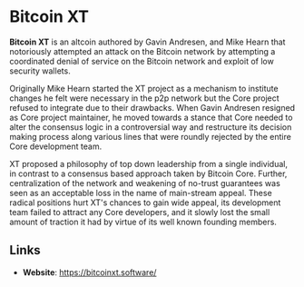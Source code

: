 # Bitcoin XT

**Bitcoin XT** is an altcoin authored by Gavin Andresen, and Mike Hearn that notoriously attempted an attack on the Bitcoin network by attempting a coordinated denial of service on the Bitcoin network and exploit of low security wallets.

Originally Mike Hearn started the XT project as a mechanism to institute changes he felt were necessary in the p2p network but the Core project refused to integrate due to their drawbacks. When Gavin Andresen resigned as Core project maintainer, he moved towards a stance that Core needed to alter the consensus logic in a controversial way and restructure its decision making process along various lines that were roundly rejected by the entire Core development team. 

XT proposed a philosophy of top down leadership from a single individual, in contrast to a consensus based approach taken by Bitcoin Core. Further, centralization of the network and weakening of no-trust guarantees was seen as an acceptable loss in the name of main-stream appeal. These radical positions hurt XT's chances to gain wide appeal, its development team failed to attract any Core developers, and it slowly lost the small amount of traction it had by virtue of its well known founding members.

## Links

- **Website**: https://bitcoinxt.software/

